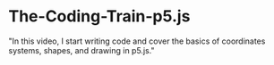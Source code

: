 # The-Coding-Train-p5.js
"In this video, I start writing code and cover the basics of coordinates systems, shapes, and drawing in p5.js."
